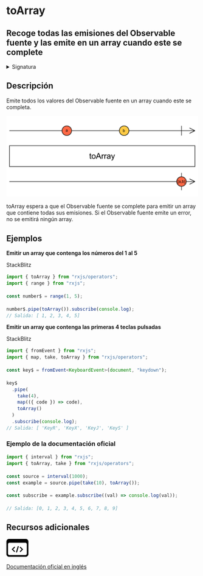 # toArray

<h2 class="subtitle">Recoge todas las emisiones del Observable fuente y las emite en un array cuando este se complete</h2>

<details>
<summary>Signatura</summary>

### Firma

`toArray<T>(): OperatorFunction<T, T[]>`

### Parámetros

No recibe ningún parámetro.

### Retorna

`OperatorFunction<T, T[]>`: Un array formado a partir de la secuencia observable.

</details>

## Descripción

Emite todos los valores del Observable fuente en un array cuando este se completa.

<img src="assets/images/marble-diagrams/utility/toArray.png" alt="Diagrama de canicas del operador toArray">

toArray espera a que el Observable fuente se complete para emitir un array que contiene todas sus emisiones. Si el Observable fuente emite un error, no se emitirá ningún array.

## Ejemplos

**Emitir un array que contenga los números del 1 al 5**

<a target="_blank" src="">StackBlitz</a>

```javascript
import { toArray } from "rxjs/operators";
import { range } from "rxjs";

const number$ = range(1, 5);

number$.pipe(toArray()).subscribe(console.log);
// Salida: [ 1, 2, 3, 4, 5]
```

**Emitir un array que contenga las primeras 4 teclas pulsadas**

<a target="_blank" src="https://stackblitz.com/edit/rxjs-toarray-2?file=index.ts">StackBlitz</a>

```typescript
import { fromEvent } from "rxjs";
import { map, take, toArray } from "rxjs/operators";

const key$ = fromEvent<KeyboardEvent>(document, "keydown");

key$
  .pipe(
    take(4),
    map(({ code }) => code),
    toArray()
  )
  .subscribe(console.log);
// Salida: [ 'KeyR', 'KeyX', 'KeyJ', 'KeyS' ]
```

### Ejemplo de la documentación oficial

```javascript
import { interval } from "rxjs";
import { toArray, take } from "rxjs/operators";

const source = interval(1000);
const example = source.pipe(take(10), toArray());

const subscribe = example.subscribe((val) => console.log(val));

// Salida: [0, 1, 2, 3, 4, 5, 6, 7, 8, 9]
```

<div class="additional-section">

## Recursos adicionales

<a class="source-icon" target="_blank" href="https://github.com/ReactiveX/rxjs/blob/master/src/internal/operators/timestamp.ts">
<img src="assets/icons/source-code.png" alt="Source code">
</a>
</div>

<a target="_blank" href="https://rxjs.dev/api/operators/toArray">Documentación oficial en inglés</a>
